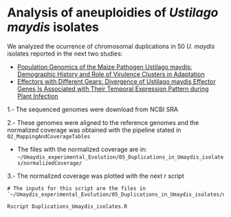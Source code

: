 # Analysis of aneuploidies of <i>Ustilago maydis</i> isolates

We analyzed the ocurrence of chromosomal duplications in 50 <i>U. maydis</i> isolates reported in the next two studies:
 - [Population Genomics of the Maize Pathogen Ustilago maydis: Demographic History and Role of Virulence Clusters in Adaptation](https://academic.oup.com/gbe/article/13/5/evab073/6219951?login=true)
 - [Effectors with Different Gears: Divergence of Ustilago maydis Effector Genes Is Associated with Their Temporal Expression Pattern during Plant Infection](https://www.mdpi.com/2309-608X/7/1/16)
 
1.- The sequenced genomes were download from NCBI SRA

2.- These genomes were aligned to the reference genomes and the normalized coverage was obtained with the pipeline stated in `02_MappingAndCoverageTables`
 - The files with the normalized coverage are in: `~/Umaydis_experimental_Evolution/05_Duplications_in_Umaydis_isolates/normalizedCoverage/`

3.- The normalized coverage was plotted with the next r script

```
# The inputs for this script are the files in `~/Umaydis_experimental_Evolution/05_Duplications_in_Umaydis_isolates/normalizedCoverage/`

Rscript Duplications_Umaydis_isolates.R

```
